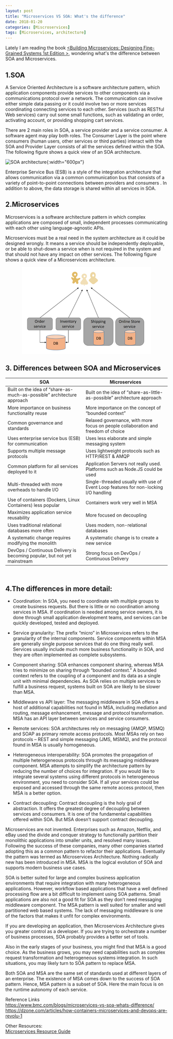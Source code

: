 ```yaml
---
layout: post
title: "Microservices VS SOA: What's the difference"
date: 2018-01-20
categories: [Miscroservices]
tags: [Microservices, architecture]
---
```

Lately I am reading the book [\<Building Microservices: Designing Fine-Grained Systems 1st Edition
\>](https://www.amazon.com/Building-Microservices-Designing-Fine-Grained-Systems/dp/1491950358), wondering what's the difference between SOA and Microservices.

## 1.SOA

A Service Oriented Architecture is a software architecture pattern, which application components provide services to other components via a communications protocol over a network. The communication can involve either simple data passing or it could involve two or more services coordinating connecting services to each other. Services (such as RESTful Web services) carry out some small functions, such as validating an order, activating account, or providing shopping cart services.

There are 2 main roles in SOA, a service provider and a service consumer. A software agent may play both roles. The Consumer Layer is the point where consumers (human users, other services or third parties) interact with the SOA and Provider Layer consists of all the services defined within the SOA. The following figure shows a quick view of an SOA architecture.

![SOA architecture]({{"/assets/images/SOA-architecture.png"}}){:width="600px"}

Enterprise Service Bus (ESB) is a style of the integration architecture that allows communication via a common communication bus that consists of a variety of point-to-point connections between providers and consumers . In addition to above, the data storage is shared within all services in SOA.

## 2.Microservices

Microservices is a software architecture pattern in which complex applications are composed of small, independent processes communicating with each other using language-agnostic APIs. 

Microservices must be a real need in the system architecture as it could be designed wrongly. It means a service should be independently deployable, or be able to shut-down a service when is not required in the system and that should not have any impact on other services. The following figure shows a quick view of a Microservices architecture.

<div style="text-align:center"><img src ="/assets/images/Microservices-architecture.png" /></div>

## 3. Differences between SOA and Microservices
<table>
<thead>
<tr>
<th>SOA</th>
<th>Microservices</th>
</tr>
</thead>
<tbody>
<tr>
<td style="text-align: left;">Built on the idea of “share-as-much-as-possible” architecture approach</td>
<td style="text-align: left;">Built on the idea of “share-as-little-as-possible” architecture approach</td>
</tr>
<tr>
<td style="text-align: left;">More importance on business functionality reuse</td>
<td style="text-align: left;">More importance on the concept of “bounded context”</td>
</tr>
<tr>
<td style="text-align: left;">Common governance and standards</td>
<td style="text-align: left;">Relaxed governance, with more focus on people collaboration and freedom of choice</td>
</tr>
<tr>
<td style="text-align: left;">Uses enterprise service bus (ESB) for communication</td>
<td style="text-align: left;">Uses less elaborate and simple messaging system</td>
</tr>
<tr>
<td style="text-align: left;">Supports multiple message protocols</td>
<td style="text-align: left;">Uses lightweight protocols such as HTTP/REST &amp; AMQP</td>
</tr>
<tr>
<td style="text-align: left;">Common platform for all services deployed to it</td>
<td style="text-align: left;">Application Servers not really used. Platforms such as Node.JS could be used</td>
</tr>
<tr>
<td style="text-align: left;">Multi-threaded with more overheads to handle I/O</td>
<td style="text-align: left;">Single-threaded usually with use of Event Loop features for non-locking I/O handling</td>
</tr>
<tr>
<td style="text-align: left;">Use of containers (Dockers, Linux Containers) less popular</td>
<td style="text-align: left;">Containers work very well in MSA</td>
</tr>
<tr>
<td style="text-align: left;">Maximizes application service reusability</td>
<td style="text-align: left;">More focused on decoupling</td>
</tr>
<tr>
<td style="text-align: left;">Uses traditional relational databases more often</td>
<td style="text-align: left;">Uses modern, non-relational databases</td>
</tr>
<tr>
<td style="text-align: left;">A systematic change requires modifying the monolith</td>
<td style="text-align: left;">A systematic change is to create a new service</td>
</tr>
<tr>
<td style="text-align: left;">DevOps / Continuous Delivery is becoming popular, but not yet mainstream</td>
<td style="text-align: left;">Strong focus on DevOps / Continuous Delivery</td>
</tr>
</tbody>
</table>
<br>  
  
## 4.The differences in more detail:
* Coordination: In SOA, you need to coordinate with multiple groups to create business requests. But there is little or no coordination among services in MSA. If coordination is needed among service owners, it is done through small application development teams, and services can be quickly developed, tested and deployed.
  
* Service granularity: The prefix “micro” in Microservices refers to the granularity of the internal components. Service components within MSA are generally single purpose services that do one thing really well. Services usually include much more business functionality in SOA, and they are often implemented as complete subsystems.

* Component sharing: SOA enhances component sharing, whereas MSA tries to minimize on sharing through “bounded context.” A bounded context refers to the coupling of a component and its data as a single unit with minimal dependencies. As SOA relies on multiple services to fulfill a business request, systems built on SOA are likely to be slower than MSA.

* Middleware vs API layer: The messaging middleware in SOA offers a host of additional capabilities not found in MSA, including mediation and routing, message enhancement, message and protocol transformation. MSA has an API layer between services and service consumers.

* Remote services: SOA architectures rely on messaging (AMQP, MSMQ) and SOAP as primary remote access protocols. Most MSAs rely on two protocols – REST and simple messaging (JMS, MSMQ), and the protocol found in MSA is usually homogeneous.

* Heterogeneous interoperability: SOA promotes the propagation of multiple heterogeneous protocols through its messaging middleware component. MSA attempts to simplify the architecture pattern by reducing the number of choices for integration. If you would like to integrate several systems using different protocols in heterogeneous environment, you need to consider SOA. If all your services could be exposed and accessed through the same remote access protocol, then MSA is a better option.

* Contract decoupling: Contract decoupling is the holy grail of abstraction. It offers the greatest degree of decoupling between services and consumers. It is one of the fundamental capabilities offered within SOA. But MSA doesn’t support contract decoupling.
   
  
Microservices are not invented. Enterprises such as Amazon, Netflix, and eBay used the divide and conquer strategy to functionally partition their monolithic applications into smaller units, and resolved many issues. Following the success of these companies, many other companies started adopting this as a common pattern to refactor their applications. Eventually the pattern was termed as Microservices Architecture. Nothing radically new has been introduced in MSA. MSA is the logical evolution of SOA and supports modern business use cases.


SOA is better suited for large and complex business application environments that require integration with many heterogeneous applications. However, workflow based applications that have a well defined processing flow are a bit difficult to implement using SOA patterns. Small applications are also not a good fit for SOA as they don’t need messaging middleware component. The MSA pattern is well suited for smaller and well partitioned web based systems. The lack of messaging middleware is one of the factors that makes it unfit for complex environments.

If you are developing an application, then Microservices Architecture gives you greater control as a developer. If you are trying to orchestrate a number of business processes, SOA probably provides a better set of tools.

Also in the early stages of your business, you might find that MSA is a good choice. As the business grows, you may need capabilities such as complex request transformation and heterogeneous systems integration. In such situations, you may likely turn to SOA pattern to replace MSA.

Both SOA and MSA are the same set of standards used at different layers of an enterprise. The existence of MSA comes down to the success of SOA pattern. Hence, MSA pattern is a subset of SOA. Here the main focus is on the runtime autonomy of each service.


Reference Links  
<https://www.bmc.com/blogs/microservices-vs-soa-whats-difference/>  
<https://dzone.com/articles/how-containers-microservices-and-devops-are-revolu-1>


Other Resources:  
[Microservices Resource Guide](https://martinfowler.com/microservices/)
